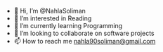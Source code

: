 - 👋 Hi, I’m @NahlaSoliman
- 👀 I’m interested in Reading
- 🌱 I’m currently learning Programming 
- 💞️ I’m looking to collaborate on software projects
- 📫 How to reach me nahla90soliman@gmail.com

<!---
NahlaSoliman/NahlaSoliman is a ✨ special ✨ repository because its `README.md` (this file) appears on your GitHub profile.
You can click the Preview link to take a look at your changes.
--->
